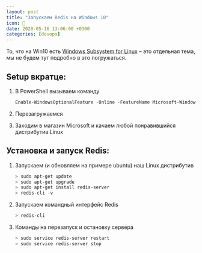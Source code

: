 ```yaml
---
layout: post
title: "Запускаем Redis на Windows 10"
icon: 🍑
date: 2020-05-16 13:06:00 +0300
categories: [devops]
---
```


То, что на Win10 есть [Windows Subsystem for Linux][1] – это отдельная тема, мы не будем тут подробно в это погружаться.

## Setup вкратце:

1. В PowerShell вызываем команду

   ```powershell
   Enable-WindowsOptionalFeature -Online -FeatureName Microsoft-Windows-Subsystem-Linux
   ```

2. Перезагружаемся
3. Заходим в магазин Microsoft и качаем любой понравившийся дистрибутив Linux

## Установка и запуск Redis:

1. Запускаем (и обновляем на примере ubuntu) наш Linux дистрибутив

   ```bash
   > sudo apt-get update
   > sudo apt-get upgrade
   > sudo apt-get install redis-server
   > redis-cli -v
   ```

2. Запускаем командный интерфейс Redis

   ```bash
   > redis-cli
   ```

3. Команды на перезапуск и остановку сервера

   ```bash
   > sudo service redis-server restart
   > sudo service redis-server stop
   ```

[1]: https://docs.microsoft.com/en-us/windows/wsl/install-win10

